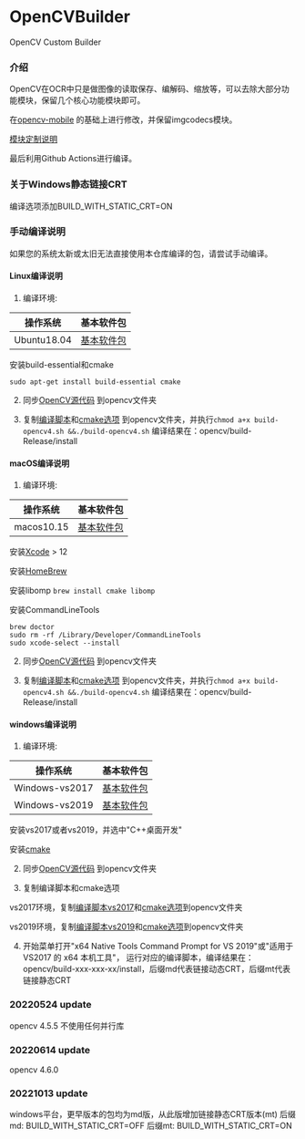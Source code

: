 # OpenCVBuilder

OpenCV Custom Builder

### 介绍

OpenCV在OCR中只是做图像的读取保存、编解码、缩放等，可以去除大部分功能模块，保留几个核心功能模块即可。

在[opencv-mobile](https://github.com/nihui/opencv-mobile) 的基础上进行修改，并保留imgcodecs模块。

[模块定制说明](https://docs.opencv.org/4.5.0/db/d05/tutorial_config_reference.html)

最后利用Github Actions进行编译。

### 关于Windows静态链接CRT
编译选项添加BUILD_WITH_STATIC_CRT=ON

### 手动编译说明

如果您的系统太新或太旧无法直接使用本仓库编译的包，请尝试手动编译。

#### Linux编译说明

1. 编译环境:

| 操作系统 | 基本软件包 |
| ------- | ------- |
| Ubuntu18.04 | [基本软件包](https://github.com/actions/virtual-environments/blob/main/images/linux/Ubuntu1804-README.md) |

安装build-essential和cmake

```shell
sudo apt-get install build-essential cmake
```

2. 同步[OpenCV源代码](https://github.com/opencv/opencv) 到opencv文件夹

3. 复制[编译脚本](build-opencv4.sh)和[cmake选项](opencv4_cmake_options.txt)
   到opencv文件夹，并执行```chmod a+x build-opencv4.sh &&./build-opencv4.sh```
   编译结果在：opencv/build-Release/install

#### macOS编译说明

1. 编译环境:

| 操作系统 | 基本软件包 |
| ------- | ------- |
| macos10.15 | [基本软件包](https://github.com/actions/virtual-environments/blob/macOS-10.15/20210327.1/images/macos/macos-10.15-Readme.md) |

安装[Xcode](https://developer.apple.com/download/more) > 12

安装[HomeBrew](https://brew.sh/)

安装libomp
```brew install cmake libomp```

安装CommandLineTools

```shell
brew doctor
sudo rm -rf /Library/Developer/CommandLineTools
sudo xcode-select --install
```

2. 同步[OpenCV源代码](https://github.com/opencv/opencv) 到opencv文件夹

3. 复制[编译脚本](build-opencv4.sh)和[cmake选项](opencv4_cmake_options.txt)
   到opencv文件夹，并执行```chmod a+x build-opencv4.sh &&./build-opencv4.sh```
   编译结果在：opencv/build-Release/install

#### windows编译说明

1. 编译环境:

| 操作系统 | 基本软件包 |
| ------- | ------- |
| Windows-vs2017 | [基本软件包](https://github.com/actions/virtual-environments/blob/win16/20210329.1/images/win/Windows2016-Readme.md) |
| Windows-vs2019 | [基本软件包](https://github.com/actions/virtual-environments/blob/win19/20210316.1/images/win/Windows2019-Readme.md) |

安装vs2017或者vs2019，并选中"C++桌面开发"

安装[cmake](https://cmake.org/download/)

2. 同步[OpenCV源代码](https://github.com/opencv/opencv) 到opencv文件夹

3. 复制编译脚本和cmake选项

vs2017环境，复制[编译脚本vs2017](build-opencv4-vs2017.bat)和[cmake选项](opencv4_cmake_options.txt)到opencv文件夹

vs2019环境，复制[编译脚本vs2019](build-opencv4-vs2019.bat)和[cmake选项](opencv4_cmake_options.txt)到opencv文件夹

4. 开始菜单打开"x64 Native Tools Command Prompt for VS 2019"或"适用于 VS2017 的 x64 本机工具"，
   运行对应的编译脚本，编译结果在：opencv/build-xxx-xxx-xx/install，后缀md代表链接动态CRT，后缀mt代表链接静态CRT

### 20220524 update
opencv 4.5.5 不使用任何并行库

### 20220614 update
opencv 4.6.0

### 20221013 update
windows平台，更早版本的包均为md版，从此版增加链接静态CRT版本(mt)
后缀md: BUILD_WITH_STATIC_CRT=OFF
后缀mt: BUILD_WITH_STATIC_CRT=ON